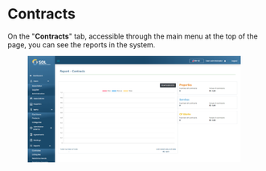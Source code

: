 # Contracts

On the "**Contracts**" tab, accessible through the main menu at the top of the page, you can see the reports in the system.

<figure><img src="../../../.gitbook/assets/rep-contracts.png" alt=""><figcaption></figcaption></figure>
